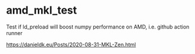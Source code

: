 # amd_mkl_test

Test if ld_preload will boost numpy performance on AMD, i.e. github action runner

https://danieldk.eu/Posts/2020-08-31-MKL-Zen.html